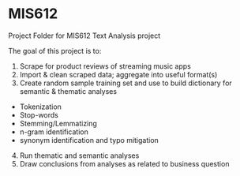 # MIS612
Project Folder for MIS612 Text Analysis project

The goal of this project is to:
1. Scrape for product reviews of streaming music apps
2. Import & clean scraped data; aggregate into useful format(s)
3. Create random sample training set and use to build dictionary for semantic & thematic analyses
  * Tokenization
  * Stop-words
  * Stemming/Lemmatizing
  * n-gram identification
  * synonym identification and typo mitigation
4. Run thematic and semantic analyses
5. Draw conclusions from analyses as related to business question